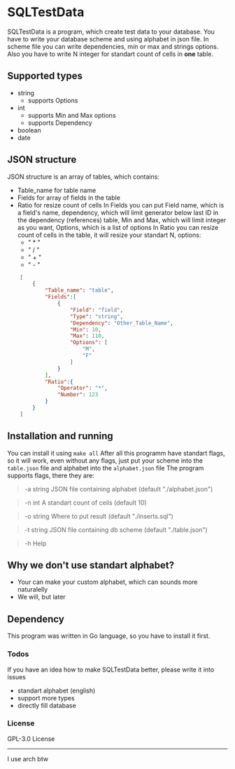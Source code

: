 # SQLTestData

SQLTestData is a program, which create test data to your database. You have to write your database scheme and using alphabet in json file. In scheme file you can write dependencies, min or max and strings options. Also you have to write N integer for standart count of cells in **one** table.

## Supported types
- string
    - supports Options
- int
    - supports Min and Max options
    - supports Dependency
- boolean
- date

## JSON structure
JSON structure is an array of tables, which contains:
   - Table_name for table name
   - Fields for array of fields in the table
   - Ratio for resize count of cells
In Fields you can put Field name, which is a field's name, dependency, which will limit generator below last ID in the dependency (references) table, Min and Max, which will limit integer as you want, Options, which is a list of options
In Ratio you can resize count of cells in the table, it will resize your standart N, options:
     - " * "
     - " / "
     - " + "
     - " - "
```json
    [
        {
            "Table_name": "table",
            "Fields":[
                {
                    "Field": "field",
                    "Type": "string",
                    "Dependency": "Other_Table_Name",
                    "Min": 10,
                    "Max": 110,
                    "Options": [
                        "M",
                        "F"
                    ]
                }
            ],
            "Ratio":{
                "Operator": "*",
                "Number": 123
            }
        }
    ]
```

## Installation and running
You can install it using `make all`
After all this programm have standart flags, so it will work, even without any flags, just put your scheme into the `table.json` file and alphabet into the `alphabet.json` file
The program supports flags, there they are:

> -a string
> JSON file containing alphabet (default "./alphabet.json")

>-n int
> A standart count of ceils (default 10)

>-o string
>Where to put result (default "./inserts.sql")

>-t string
>JSON file containing db scheme (default "./table.json")

>-h
>Help

## Why we don't use standart alphabet?

  - Your can make your custom alphabet, which can sounds more naturalelly
  - We will, but later


## Dependency
This program was written in Go language, so you have to install it first.

### Todos
If you have an idea how to make SQLTestData better, please write it into issues

 - standart alphabet (english)
 - support more types
 - directly fill database

### License

GPL-3.0 License 

---
I use arch btw
